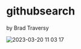 # githubsearch
by Brad Traversy


![2023-03-20 11 03 17](https://user-images.githubusercontent.com/83334765/226382147-7686864e-43f8-48e3-8be8-f2af1f5ece2c.gif)

